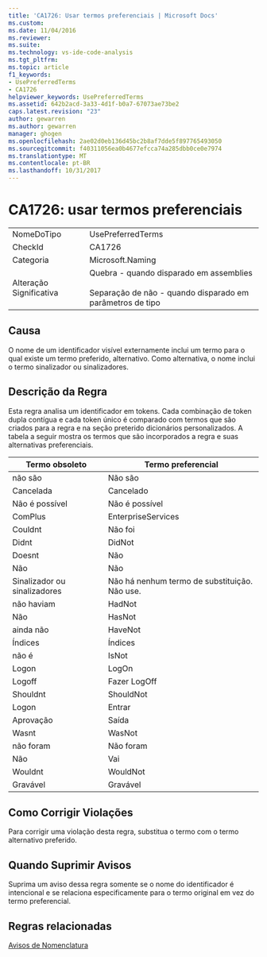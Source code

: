 ```yaml
---
title: 'CA1726: Usar termos preferenciais | Microsoft Docs'
ms.custom: 
ms.date: 11/04/2016
ms.reviewer: 
ms.suite: 
ms.technology: vs-ide-code-analysis
ms.tgt_pltfrm: 
ms.topic: article
f1_keywords:
- UsePreferredTerms
- CA1726
helpviewer_keywords: UsePreferredTerms
ms.assetid: 642b2acd-3a33-4d1f-b0a7-67073ae73be2
caps.latest.revision: "23"
author: gewarren
ms.author: gewarren
manager: ghogen
ms.openlocfilehash: 2ae02d0eb136d45bc2b8af7dde5f897765493050
ms.sourcegitcommit: f40311056ea0b4677efcca74a285dbb0ce0e7974
ms.translationtype: MT
ms.contentlocale: pt-BR
ms.lasthandoff: 10/31/2017
---
```

# <a name="ca1726-use-preferred-terms"></a>CA1726: usar termos preferenciais
|||  
|-|-|  
|NomeDoTipo|UsePreferredTerms|  
|CheckId|CA1726|  
|Categoria|Microsoft.Naming|  
|Alteração Significativa|Quebra - quando disparado em assemblies<br /><br /> Separação de não - quando disparado em parâmetros de tipo|  
  
## <a name="cause"></a>Causa  
 O nome de um identificador visível externamente inclui um termo para o qual existe um termo preferido, alternativo. Como alternativa, o nome inclui o termo sinalizador ou sinalizadores.  
  
## <a name="rule-description"></a>Descrição da Regra  
 Esta regra analisa um identificador em tokens. Cada combinação de token dupla contígua e cada token único é comparado com termos que são criados para a regra e na seção preterido dicionários personalizados. A tabela a seguir mostra os termos que são incorporados a regra e suas alternativas preferenciais.  
  
|Termo obsoleto|Termo preferencial|  
|-------------------|--------------------|  
|não são|Não são|  
|Cancelada|Cancelado|  
|Não é possível|Não é possível|  
|ComPlus|EnterpriseServices|  
|Couldnt|Não foi|  
|Didnt|DidNot|  
|Doesnt|Não|  
|Não|Não|  
|Sinalizador ou sinalizadores|Não há nenhum termo de substituição. Não use.|  
|não haviam|HadNot|  
|Não|HasNot|  
|ainda não|HaveNot|  
|Índices|Índices|  
|não é|IsNot|  
|Logon|LogOn|  
|Logoff|Fazer LogOff|  
|Shouldnt|ShouldNot|  
|Logon|Entrar|  
|Aprovação|Saída|  
|Wasnt|WasNot|  
|não foram|Não foram|  
|Não|Vai|  
|Wouldnt|WouldNot|  
|Gravável|Gravável|  
  
## <a name="how-to-fix-violations"></a>Como Corrigir Violações  
 Para corrigir uma violação desta regra, substitua o termo com o termo alternativo preferido.  
  
## <a name="when-to-suppress-warnings"></a>Quando Suprimir Avisos  
 Suprima um aviso dessa regra somente se o nome do identificador é intencional e se relaciona especificamente para o termo original em vez do termo preferencial.  
  
## <a name="related-rules"></a>Regras relacionadas  
 [Avisos de Nomenclatura](../code-quality/naming-warnings.md)